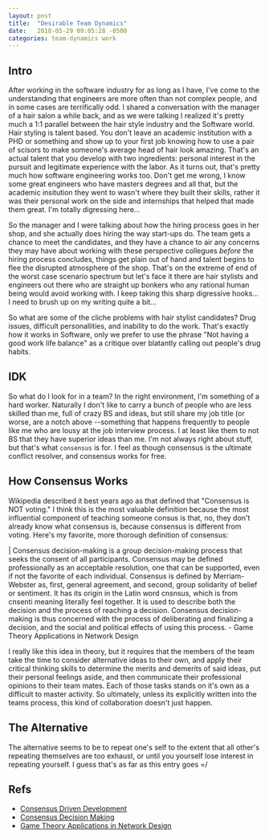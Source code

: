 ```yaml
---
layout: post
title:  "Desirable Team Dynamics"
date:   2018-05-29 09:05:28 -0500
categories: team-dynamics work
---
```


## Intro

After working in the software industry for as long as I have, I've come to the understanding that engineers are more often than not complex people, and in some cases are terrifically odd.  I shared a conversation with the manager of a hair salon a while back, and as we were talking I realized it's pretty much a 1:1 parallel between the hair style industry and the Software world.  Hair styling is talent based.  You don't leave an academic institution with a PHD or something and show up to your first job knowing how to use a pair of scisors to make someone's average head of hair look amazing.  That's an actual talent that you develop with two ingredients: personal interest in the pursuit and legitimate experience with the labor.  As it turns out, that's pretty much how software engineering works too.  Don't get me wrong, I know some great engineers who have masters degrees and all that, but the academic insitution they went to wasn't where they built their skills, rather it was their personal work on the side and internships that helped that made them great.  I'm totally digressing here...

So the manager and I were talking about how the hiring process goes in her shop, and she actually does hiring the way start-ups do.  The team gets a chance to meet the candidates, and they have a chance to air any concerns they may have about working with these perspective collegues *before* the hiring process concludes, things get plain out of hand and talent begins to flee the disrupted atmosphere of the shop.  That's on the extreme of end of the worst case scenario spectrum but let's face it there are hair stylists and engineers out there who are straight up bonkers who any rational human being would avoid working with.  I keep taking this sharp digressive hooks...  I need to brush up on my writing quite a bit...

So what are some of the cliche problems with hair stylist candidates?  Drug issues, difficult personallities, and inability to do the work.  That's exactly how it works in Software, only we prefer to use the phrase "Not having a good work life balance" as a critique over blatantly calling out people's drug habits.


## IDK

So what do I look for in a team?  In the right environment, I'm something of a hard worker.  Naturally I don't like to carry a bunch of people who are less skilled than me, full of crazy BS and ideas, but still share my job title (or worse, are a notch above --something that happens frequently to people like me who are lousy at the  job interview process.  I at least like them to not BS that they have superior ideas than me.  I'm not always right about stuff, but that's what `consensus` is for.  I feel as though consensus is the ultimate conflict resolver, and consensus works for free.


## How Consensus Works

Wikipedia described it best years ago as that defined that "Consensus is NOT voting."  I think this is the most valuable definition because the most influential component of teaching someone consus is that, no, they don't already know what consensus is, because consensus is different from voting.  Here's my favorite, more thorough definition of consensus:

| Consensus decision-making is a group decision-making process that seeks the consent of all participants. Consensus may be defined professionally as an acceptable resolution, one that can be supported, even if not the favorite of each individual. Consensus is defined by Merriam-Webster as, first, general agreement, and second, group solidarity of belief or sentiment. It has its origin in the Latin word cnsnsus, which is from cnsenti meaning literally feel together. It is used to describe both the decision and the process of reaching a decision. Consensus decision-making is thus concerned with the process of deliberating and finalizing a decision, and the social and political effects of using this process. - Game Theory Applications in Network Design

I really like this idea in theory, but it requires that the members of the team take the time to consider alternative ideas to their own, and apply their critical thinking skills to determine the merits and demerits of said ideas, put their personal feelings aside, and then communicate their professional opinions to their team mates.  Each of those tasks stands on it's own as a difficult to master activity. So ultimately, unless its explicitly written into the teams process, this kind of collaboration doesn't just happen.

## The Alternative

The alternative seems to be to repeat one's self to the extent that all other's repeating themselves are too exhaust, or until you yourself lose interest in repeating yourself.  I guess that's as far as this entry goes =/


## Refs
- [Consensus Driven Development](https://www.nczonline.net/blog/2015/04/14/consensus-driven-development/)
- [Consensus Decision Making](https://en.wikipedia.org/wiki/Consensus_decision-making)
- [Game Theory Applications in Network Design](https://books.google.com/books?id=phOXBQAAQBAJ&pg=PA310&lpg=PA310&dq=Consensus+decision-making+is+thus+concerned+with+the+process+of+deliberating+and+finalizing+a+decision,+and+the+social+and+political+effects+of+using+this+process.&source=bl&ots=ptA9HFjdzh&sig=Xcy-aS69Mvr0LLxJrSOaAwgeRvw&hl=en&sa=X&ved=0ahUKEwiVhb6hjr3bAhVm54MKHW67AiMQ6AEIXTAI#v=onepage&q=Consensus%20decision-making%20is%20thus%20concerned%20with%20the%20process%20of%20deliberating%20and%20finalizing%20a%20decision%2C%20and%20the%20social%20and%20political%20effects%20of%20using%20this%20process.&f=false)

